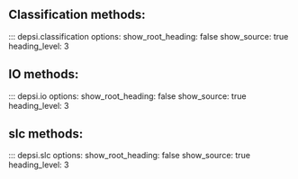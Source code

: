 ## **Classification methods**:

::: depsi.classification
    options:
      show_root_heading: false
      show_source: true
      heading_level: 3


## **IO methods**:

::: depsi.io
    options:
      show_root_heading: false
      show_source: true
      heading_level: 3

## **slc methods**:

::: depsi.slc
    options:
      show_root_heading: false
      show_source: true
      heading_level: 3
